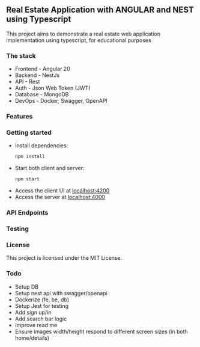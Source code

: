 ## Real Estate Application with ANGULAR and NEST using Typescript

This project aims to demonstrate a real estate web application implementation using typescript, for educational purposes

### The stack

- Frontend - Angular 20
- Backend - NestJs
- API - Rest
- Auth - Json Web Token (JWT)
- Database - MongoDB
- DevOps - Docker, Swagger, OpenAPI

### Features

### Getting started

- Install dependencies:
  ```sh
  npm install
  ```
- Start both client and server:
  ```sh
  npm start
  ```
- Access the client UI at [localhost:4200](http://localhost:4200)
- Access the server at [localhost:4000](http://localhost:4000)

### API Endpoints

### Testing

### License

This project is licensed under the MIT License.

### Todo

- Setup DB
- Setup nest api with swagger/openapi
- Dockerize (fe, be, db)
- Setup Jest for testing
- Add sign up/in
- Add search bar logic
- Improve read me
- Ensure images width/height respond to different screen sizes (in both home/details)
